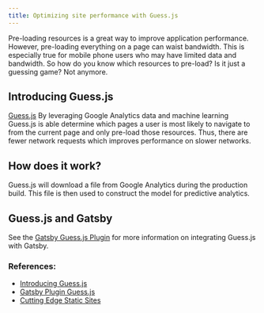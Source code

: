 ```yaml
---
title: Optimizing site performance with Guess.js
---
```


Pre-loading resources is a great way to improve application performance. However, pre-loading everything on a page can waist bandwidth. This is especially true for mobile phone users who may have limited data and bandwidth. So how do you know which resources to pre-load? Is it just a guessing game? Not anymore.

## Introducing Guess.js

[Guess.js](https://github.com/guess-js/guess) By leveraging Google Analytics data and machine learning Guess.js is able determine which pages a user is most likely to navigate to from the current page and only pre-load those resources. Thus, there are fewer network requests which improves performance on slower networks.

## How does it work?

Guess.js will download a file from Google Analytics during the production build. This file is then used to construct the model for predictive analytics.

## Guess.js and Gatsby

See the [Gatsby Guess.js Plugin](https://www.gatsbyjs.org/packages/gatsby-plugin-guess-js) for more information on integrating Guess.js with Gatsby.

### References:

- [Introducing Guess.js](https://blog.mgechev.com/2018/05/09/introducing-guess-js-data-driven-user-experiences-web/)
- [Gatsby Plugin Guess.js](https://github.com/gatsbyjs/gatsby/tree/master/packages/gatsby-plugin-guess-js)
- [Cutting Edge Static Sites](https://www.contentful.com/blog/2018/06/13/journey-cutting-edge-static-sites-gatsbyjs-v2/)
